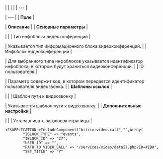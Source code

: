 |  |  |  |
| --- |

| --- |
| **Поле** |

| **Описание** |
| **Основные параметры** |

| |
| Тип инфоблока видеоконференций |

| Указывается тип информационного блока видеоконференций. |
| Инфоблок видеоконференций |

| Для выбранного типа инфоблоков указывается идентификатор инфоблока, в котором будут храниться видеоконференции. |
| ID пользователя |

| Параметр содержит код, в котором передается идентификатор пользователя видеозвонка. |
| **Шаблоны ссылок** |

| |
| Шаблон пути к видеозвонку |

| Указывается шаблон пути к видеозвонку. |
| **Дополнительные настройки** |

| |
| Устанавливать заголовок страницы |

```
<?$APPLICATION->IncludeComponent("bitrix:video.call","",Array(  
		"IBLOCK_TYPE" => "events",  
		"IBLOCK_ID" => "27",  
		"USER_ID" => "",  
		"PATH_TO_VIDEO_CALL" => "/services/video/detail.php?ID=#ID#",  
		"SET_TITLE" => "Y"  

```